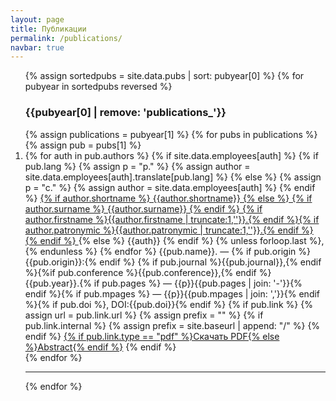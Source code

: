 ```yaml
---
layout: page
title: Публикации
permalink: /publications/
navbar: true
---
```

<ol>
{% assign sortedpubs = site.data.pubs | sort: pubyear[0] %}
{% for pubyear in sortedpubs reversed %}
<h3><b>{{pubyear[0] | remove: 'publications_'}}</b></h3>
{% assign publications = pubyear[1] %}
{% for pubs in publications %}
{% assign pub = pubs[1] %}
<li>
 {% for auth in pub.authors %}
  {% if site.data.employees[auth] %}
	 {% if pub.lang %}
   {% assign p = "p." %}
   {% assign author = site.data.employees[auth].translate[pub.lang] %}
   {% else %}
   {% assign p = "c." %}
   {% assign author = site.data.employees[auth] %}
   {% endif %}
   <a href="{{site.baseurl}}/employees/#{{ name }}"> 
 	  {% if author.shortname %}
     {{author.shortname}}
    {% else %}
     {% if author.surname %} {{author.surname}} {% endif %}
     {% if author.firstname %}{{author.firstname | truncate:1,''}}.{% endif %}{% if author.patronymic %}{{author.patronymic | truncate:1,''}}.{% endif %}
    {% endif %}
   </a>
  {% else %}
   {{auth}}
  {% endif %}
   {% unless forloop.last %},{% endunless %}
  {% endfor %} {{pub.name}}. — {% if pub.origin %}{{pub.origin}}:{% endif %} {% if pub.journal %}{{pub.journal}},{% endif %}{%if pub.conference %}{{pub.conference}},{% endif %} {{pub.year}}.{% if pub.pages %} — {{p}}{{pub.pages | join: '-'}}{% endif %}{% if pub.mpages %} — {{p}}{{pub.mpages | join: ','}}{% endif %}{% if pub.doi %}, DOI:{{pub.doi}}{% endif %}
	{% if pub.link %}
		{% assign url = pub.link.url %}
		{% assign prefix = "" %}
		{% if pub.link.internal %}
			{% assign prefix = site.baseurl | append: "/" %}
		{% endif %}
		<a href="{{prefix}}{{url}}">{% if pub.link.type == "pdf" %}Скачать PDF{% else %}Abstract{% endif %}</a>
	{% endif %}
	</li>
{% endfor %}
<hr>
{% endfor %}
</ol>
